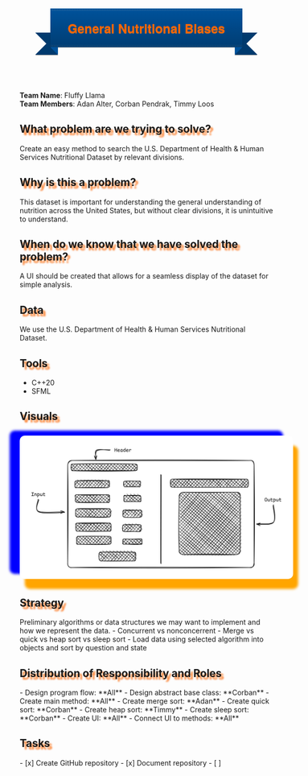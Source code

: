 
<style>
.ribbon {
     width: 382px;
     position: absolute;
     left: 50%;
     top: 20px;
     margin-left: -191px;
     text-align: center;
     font-size: 15px !important;
     background: #00529B;
     background: linear-gradient(to bottom, #00529B, #003D73);
     box-shadow: rgba(0,0,0,0.3) 0 1px 1px;
     font-family: 'Helvetica Neue',Helvetica, sans-serif;
}

.ribbon p {
     font-size: 25px !important;
     color: #FB6502;
     text-shadow: #C7742C 0 1px 0;
     margin: 0px;
     padding: 17px 10px;
}

.ribbon:before, .ribbon:after {
     content: '';
     position: absolute;
     display: block;
     bottom: -1em;
     border: 1.5em solid #003A6E;
     z-index: -1;
}

.ribbon:before {
     left: -2em;
     border-right-width: 1.5em;
     border-left-color: transparent;
     box-shadow: rgba(0,0,0,0.4) 1px 1px 1px;
}

.ribbon:after {
     right: -2em;
     border-left-width: 1.5em;
     border-right-color: transparent;
     box-shadow: rgba(0,0,0,0.4) -1px 1px 1px;
}

.ribbon .ribbon-content:before, .ribbon .ribbon-content:after {
     border-color: #00529B transparent transparent transparent;
     position: absolute;
     display: block;
     border-style: solid;
     bottom: -1em;
     content: '';
}

.ribbon .ribbon-content:before {
     left: 0;
     border-width: 1em 0 0 1em;
}

.ribbon .ribbon-content:after {
     right: 0;
     border-width: 1em 1em 0 0;
}

.ribbon-stitches-top {
     margin-top:2px;
     border-top: 1px dashed rgba(0, 0, 0, 0.2);
     box-shadow: 0px 0px 2px rgba(255, 255, 255, 0.5);
}

.ribbon-stitches-bottom {
     margin-bottom:2px;
     border-top: 1px dashed rgba(0, 0, 0, 0.2);
     box-shadow: 0px 0px 2px rgba(255, 255, 255, 0.3);
}

</style>
<div class="ribbon">
    <div class="ribbon-stitches-top"></div>
    <div class="ribbon-content">
        <p>
            <b>
                General Nutritional Biases
            </b>
        </p>
    </div>
    <div class="ribbon-stitches-bottom"></div>
</div>
<div style="height:120px;"></div>


**Team Name**: Fluffy Llama\
**Team Members**: Adan Alter, Corban Pendrak, Timmy Loos

<h2 style="text-shadow: 5px 5px 3px rgba(251, 101, 2, 0.8);">What problem are we trying to solve?</h2>
Create an easy method to search the U.S. Department of Health & Human Services Nutritional Dataset by relevant divisions.

<h2 style="text-shadow: 5px 5px 3px rgba(251, 101, 2, 0.8);">Why is this a problem?</h2>
This dataset is important for understanding the general understanding of nutrition across the United States, but without clear divisions, it is unintuitive to understand.

<h2 style="text-shadow: 5px 5px 3px rgba(251, 101, 2, 0.8);">When do we know that we have solved the problem?</h2>
A UI should be created that allows for a seamless display of the dataset for simple analysis.

<h2 style="text-shadow: 5px 5px 3px rgba(251, 101, 2, 0.8);">Data</h2>
We use the U.S. Department of Health & Human Services Nutritional Dataset.


<h2 style="text-shadow: 5px 5px 3px rgba(251, 101, 2, 0.8);"> Tools </h2>

- C++20
- SFML

<h2 style="text-shadow: 5px 5px 3px rgba(251, 101, 2, 0.8);height:1em;">Visuals<h2>

<img style="border-radius:10px; box-shadow:10px 20px 5px orange, -20px -10px 5px blue; padding:20px; background-color:white; " src="./Docs/COP3530-Project3-Wireframe.png"/>


<h2 style="text-shadow: 5px 5px 3px rgba(251, 101, 2, 0.8);">Strategy</h2>
Preliminary algorithms or data structures we may want to implement and how we represent the data.
- Concurrent vs nonconcerrent
- Merge vs quick vs heap sort vs sleep sort
- Load data using selected algorithm into objects and sort by question and state

<h2 style="text-shadow: 5px 5px 3px rgba(251, 101, 2, 0.8);">Distribution of Responsibility and Roles</h2>
- Design program flow: **All**
- Design abstract base class: **Corban**
- Create main method: **All**
- Create merge sort: **Adan**
- Create quick sort: **Corban**
- Create heap sort: **Timmy**
- Create sleep sort: **Corban**
- Create UI: **All**
- Connect UI to methods: **All**

<h2 style="text-shadow: 5px 5px 3px rgba(251, 101, 2, 0.8);">Tasks</h2>
- [x] Create GitHub repository
- [x] Document repository
- [ ] 
